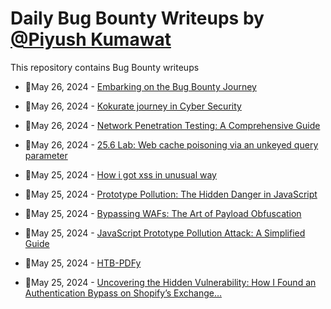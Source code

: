 # Daily Bug Bounty Writeups by [@Piyush Kumawat](https://twitter.com/piyush_supiy) 
This repository contains Bug Bounty writeups

<!-- BLOG-POST-LIST:START -->
 - 💯May 26, 2024 - [Embarking on the Bug Bounty Journey](https://medium.com/@verylazytech/embarking-on-the-bug-bounty-journey-e199897617a5?source=rss------bug_bounty-5) 

 - 💯May 26, 2024 - [Kokurate journey in Cyber Security](https://kokurate.medium.com/kokurate-journey-in-cyber-security-633e546eb175?source=rss------bug_bounty-5) 

 - 💯May 26, 2024 - [Network Penetration Testing: A Comprehensive Guide](https://medium.com/@paritoshblogs/network-penetration-testing-a-comprehensive-guide-1ba8fcb7c570?source=rss------bug_bounty-5) 

 - 💯May 26, 2024 - [25.6 Lab: Web cache poisoning via an unkeyed query parameter](https://cyberw1ng.medium.com/25-6-lab-web-cache-poisoning-via-an-unkeyed-query-parameter-ca2544560b5e?source=rss------bug_bounty-5) 

 - 💯May 25, 2024 - [How i got xss in unusual way](https://medium.com/@cvjvqmmsm/how-i-got-xss-in-unusual-way-7c4f2d8dfaf6?source=rss------bug_bounty-5) 

 - 💯May 25, 2024 - [Prototype Pollution: The Hidden Danger in JavaScript](https://medium.com/@mayank_prajapati/prototype-pollution-the-hidden-danger-in-javascript-c8b17002e8da?source=rss------bug_bounty-5) 

 - 💯May 25, 2024 - [Bypassing WAFs: The Art of Payload Obfuscation](https://systemweakness.com/bypassing-wafs-the-art-of-payload-obfuscation-d4093c110713?source=rss------bug_bounty-5) 

 - 💯May 25, 2024 - [JavaScript Prototype Pollution Attack: A Simplified Guide](https://medium.com/@dodir.sec/javascript-prototype-pollution-attack-a-simplified-guide-c3b4ba8a6441?source=rss------bug_bounty-5) 

 - 💯May 25, 2024 - [HTB-PDFy](https://medium.com/@Pdaysec/htb-pdfy-challenge-490e678bd521?source=rss------bug_bounty-5) 

 - 💯May 25, 2024 - [Uncovering the Hidden Vulnerability: How I Found an Authentication Bypass on Shopify’s Exchange…](https://medium.com/@niraj1mahajan/uncovering-the-hidden-vulnerability-how-i-found-an-authentication-bypass-on-shopifys-exchange-cc2729ea31a9?source=rss------bug_bounty-5) 
<!-- BLOG-POST-LIST:END -->
